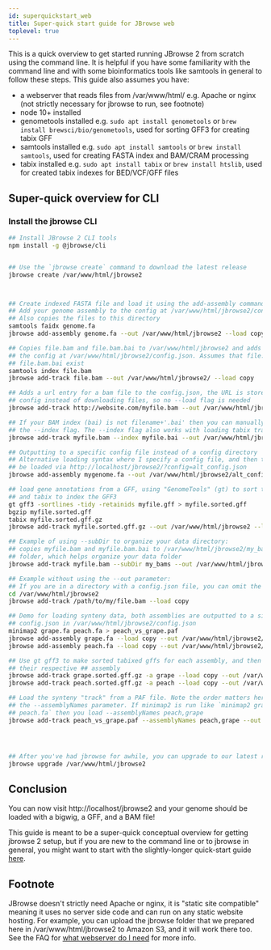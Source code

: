 ```yaml
---
id: superquickstart_web
title: Super-quick start guide for JBrowse web
toplevel: true
---
```


This is a quick overview to get started running JBrowse 2 from scratch using
the command line. It is helpful if you have some familiarity with the command
line and with some bioinformatics tools like samtools in general to follow
these steps. This guide also assumes you have:

- a webserver that reads files from /var/www/html/ e.g. Apache or nginx (not
  strictly necessary for jbrowse to run, see footnote)
- node 10+ installed
- genometools installed e.g. `sudo apt install genometools` or `brew install brewsci/bio/genometools`, used for sorting GFF3 for creating tabix GFF
- samtools installed e.g. `sudo apt install samtools` or `brew install samtools`, used for creating FASTA index and BAM/CRAM processing
- tabix installed e.g. `sudo apt install tabix` or `brew install htslib`, used
  for created tabix indexes for BED/VCF/GFF files

## Super-quick overview for CLI

### Install the jbrowse CLI

```bash
## Install JBrowse 2 CLI tools
npm install -g @jbrowse/cli


## Use the `jbrowse create` command to download the latest release
jbrowse create /var/www/html/jbrowse2



## Create indexed FASTA file and load it using the add-assembly command
## Add your genome assembly to the config at /var/www/html/jbrowse2/config.json
## Also copies the files to this directory
samtools faidx genome.fa
jbrowse add-assembly genome.fa --out /var/www/html/jbrowse2 --load copy

## Copies file.bam and file.bam.bai to /var/www/html/jbrowse2 and adds track to
## the config at /var/www/html/jbrowse2/config.json. Assumes that file.bam and
## file.bam.bai exist
samtools index file.bam
jbrowse add-track file.bam --out /var/www/html/jbrowse2/ --load copy

## Adds a url entry for a bam file to the config.json, the URL is stored in the
## config instead of downloading files, so no --load flag is needed
jbrowse add-track http://website.com/myfile.bam --out /var/www/html/jbrowse2

## If your BAM index (bai) is not filename+'.bai' then you can manually specify
## the --index flag. The --index flag also works with loading tabix tracks too
jbrowse add-track myfile.bam --index myfile.bai --out /var/www/html/jbrowse2 --load copy

## Outputting to a specific config file instead of a config directory
## Alternative loading syntax where I specify a config file, and then this can
## be loaded via http://localhost/jbrowse2/?config=alt_config.json
jbrowse add-assembly mygenome.fa --out /var/www/html/jbrowse2/alt_config.json --load copy

## load gene annotations from a GFF, using "GenomeTools" (gt) to sort the gff
## and tabix to index the GFF3
gt gff3 -sortlines -tidy -retainids myfile.gff > myfile.sorted.gff
bgzip myfile.sorted.gff
tabix myfile.sorted.gff.gz
jbrowse add-track myfile.sorted.gff.gz --out /var/www/html/jbrowse2 --load copy

## Example of using --subDir to organize your data directory:
## copies myfile.bam and myfile.bam.bai to /var/www/html/jbrowse2/my_bams
## folder, which helps organize your data folder
jbrowse add-track myfile.bam --subDir my_bams --out /var/www/html/jbrowse2 --load copy

## Example without using the --out parameter:
## If you are in a directory with a config.json file, you can omit the --out parameter
cd /var/www/html/jbrowse2
jbrowse add-track /path/to/my/file.bam --load copy

## Demo for loading synteny data, both assemblies are outputted to a single
## config.json in /var/www/html/jbrowse2/config.json
minimap2 grape.fa peach.fa > peach_vs_grape.paf
jbrowse add-assembly grape.fa --load copy --out /var/www/html/jbrowse2/ -n grape
jbrowse add-assembly peach.fa --load copy --out /var/www/html/jbrowse2/ -n peach

## Use gt gff3 to make sorted tabixed gffs for each assembly, and then load to
## their respective ## assembly
jbrowse add-track grape.sorted.gff.gz -a grape --load copy --out /var/www/html/jbrowse2
jbrowse add-track peach.sorted.gff.gz -a peach --load copy --out /var/www/html/jbrowse2

## Load the synteny "track" from a PAF file. Note the order matters here for
## the --assemblyNames parameter. If minimap2 is run like `minimap2 grape.fa
## peach.fa` then you load --assemblyNames peach,grape
jbrowse add-track peach_vs_grape.paf --assemblyNames peach,grape --out load copy




## After you've had jbrowse for awhile, you can upgrade to our latest release
jbrowse upgrade /var/www/html/jbrowse2

```

## Conclusion

You can now visit http://localhost/jbrowse2 and your genome should be loaded
with a bigwig, a GFF, and a BAM file!

This guide is meant to be a super-quick conceptual overview for getting jbrowse
2 setup, but if you are new to the command line or to jbrowse in general, you
might want to start with the slightly-longer quick-start guide
[here](quickstart_cli).

## Footnote

JBrowse doesn't strictly need Apache or nginx, it is "static site
compatible" meaning it uses no server side code and can run on any static
website hosting. For example, you can upload the jbrowse folder that we
prepared here in /var/www/html/jbrowse2 to Amazon S3, and it will work there
too. See the FAQ for [what webserver do I
need](faq#what-web-server-do-i-need-to-run-jbrowse-2) for more info.
